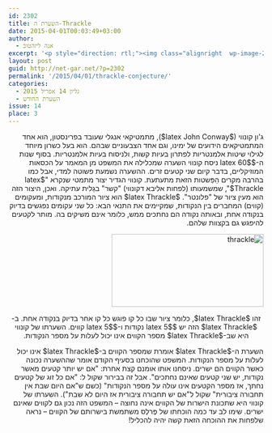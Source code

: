 ```yaml
---
id: 2302
title: השערת ה-Thrackle
date: 2015-04-01T00:03:49+03:00
author:
  - אנה ליזהטוב
excerpt: '<p style="direction: rtl;"><img class="alignright  wp-image-2421" src="{{site.baseurl}}/assets/img/2015/03/download.jpg" alt="download" width="108" height="138" />האם אתם יודעים מהו thrackle? אם אינכם מכירים את המילה הזאת אין לכם צורך להתבייש: זוהי מילה גאלית עתיקה, שפירושה "קשר". השערת החודש היא השערה שנראית פשוטה להפליא, אבל אני מבטיח לכם שכשתיכנסו לקרביה תסתבכו גם אתם בקשר!</p>'
layout: post
guid: http://net-gar.net/?p=2302
permalink: '/2015/04/01/thrackle-conjecture/'
categories:
  - גליון 14 אפריל 2015
  - השערת החודש
issue: 14
place: 3
---
```

<p style="direction: rtl;">
  ג'ון קונווי ($latex John Conway$), מתמטיקאי אנגלי שעובד בפרינסטון, הוא אחד המתמטיקאים הידועים של ימינו, וגם אחד הצבעוניים שבהם. הוא בעל כשרון מיוחד לגילוי שיטות אלמנטריות לפתרון בעיות קשות, ולניסוח בעיות אלמנטריות. בסוף שנות ה-$latex 60$ ניסח קונווי השערה שמכלילה את המשפט מן המאמר על הכסאות המוזיקליים, בדבר קיום שני קטעים זרים. ההשערה נשמעת פשוטה למדי, אבל כמו בהרבה מקרים הַפַּשטות הזאת מתעתעת. קונווי הגדיר יצור מתמטי שנקרא "$latex Thrackle$", שמשמעותו (לפחות אליבא דקונווי) "קשר" בגַלית עתיקה. ואכן, היצור הזה הוא מעין ציור של "פלונטר". $latex Thrackle$ הוא ציור המורכב מנקודות, ומעקומים (קווים) המחברים בין הנקודות, שמקיימים את התנאי הבא: כל שני עקומים נפגשים בדיוק בנקודה אחת, ובאותה נקודה הם נחתכים ממש, כלומר אינם משיקים בה. מותר לקטעים להיפגש גם בקצוות שלהם.
</p>

<p style="direction: rtl;">
  <a href="{{site.baseurl}}/assets/img/2015/03/thrackle-e1426798427101.png"><img class="aligncenter size-medium wp-image-2304" src="{{site.baseurl}}/assets/img/2015/03/thrackle-300x144.png" alt="thrackle" width="300" height="144" /></a>
</p>

<p style="direction: rtl; text-align: center;">
  זהו $latex Thrackle$, כלומר ציור שבו כל קו פוגש כל קו אחר בדיוק בנקודה אחת. ב- $latex Thrackle$ הזה יש $latex 5$ נקודות ו-$latex 5$ קווים. השערתו של קונווי היא שב-$latex Thrackle$ מספר הקווים אינו יכול לעלות על מספר הנקודות.
</p>

<p style="direction: rtl;">
  השערת ה-$latex Thrackle$ אומרת שמספר הקווים ב-$latex Thrackle$ אינו יכול לעלות על מספר הנקודות. המשפט שהוכחנו בסעיף הקודם אומר שההשערה נכונה כאשר הקווים הם ישרים. ניסחנו אותו אומנם קצת אחרת: "אם יש יותר קטעים מאשר נקודות, יש שני קטעים שאינם נחתכים". אבל זה בבירור שקול ל: "אם כל זוג של קטעים נחתך, אז מספר הקטעים אינו עולה על מספר הנקודות" (כשם ש"אם היום שבת אין תחבורה ציבורית" שקול ל"אם יש תחבורה ציבורית אז היום לא שבת"). השערתו של קונווי היא שתכונת הישרות של הקווים אינה נחוצה – המשפט הזה נכון גם לקווים שאינם ישרים. שימו לב עד כמה הוכחתו של פֶּרלֶס משתמשת בישרותם של הקווים – נראה שלפחות את ההוכחה הזאת קשה יהיה להכליל!
</p>